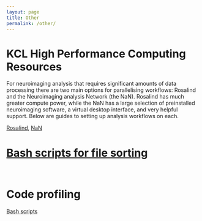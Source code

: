 ```yaml
---
layout: page
title: Other
permalink: /other/
---
```


<h1>KCL High Performance Computing Resources</h1>

For neuroimaging analysis that requires significant amounts of data processing there are two main options for parallelising workflows: Rosalind and the Neuroimaging analysis Network (the NaN). Rosalind has much greater compute power, while the NaN has a large selection of preinstalled neuroimaging software, a virtual desktop interface, and very helpful support. Below are guides to setting up analysis workflows on each.


<a href="/other/rosalind.html">Rosalind</a>,  <a href="/other/nan.html" >NaN</a>


<h1><a href="/other/bash_scripts.html">Bash scripts for file sorting</a></h1>
<br>

<h1>Code profiling</h1>

<a href="/other/code_profiling.html">Bash scripts</a>    